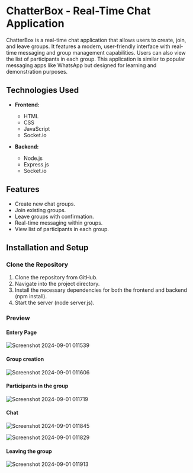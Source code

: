 # ChatterBox - Real-Time Chat Application

ChatterBox is a real-time chat application that allows users to create, join, and leave groups. It features a modern, user-friendly interface with real-time messaging and group management capabilities. Users can also view the list of participants in each group. This application is similar to popular messaging apps like WhatsApp but designed for learning and demonstration purposes.

## Technologies Used

- **Frontend:**
  - HTML
  - CSS
  - JavaScript
  - Socket.io

- **Backend:**
  - Node.js
  - Express.js
  - Socket.io

## Features

- Create new chat groups.
- Join existing groups.
- Leave groups with confirmation.
- Real-time messaging within groups.
- View list of participants in each group.

## Installation and Setup

### Clone the Repository
1. Clone the repository from GitHub.
2. Navigate into the project directory.
3. Install the necessary dependencies for both the frontend and backend (npm install).
4. Start the server (node server.js).

### Preview

#### Entery Page

![Screenshot 2024-09-01 011539](https://github.com/user-attachments/assets/46b818aa-65c8-4dae-9275-7b7d78ae4a94)

#### Group creation

![Screenshot 2024-09-01 011606](https://github.com/user-attachments/assets/9174e4e2-cbbf-4ac7-97c0-d80e8c2f3ae6)

#### Participants in the group

![Screenshot 2024-09-01 011719](https://github.com/user-attachments/assets/bf360ae4-72fa-47b2-bd7d-697dd43d40b2)

#### Chat

![Screenshot 2024-09-01 011845](https://github.com/user-attachments/assets/43b111a7-002f-41b9-8f5b-3820a2610f83)

![Screenshot 2024-09-01 011829](https://github.com/user-attachments/assets/f96e77d0-f290-4d27-b530-2690749f2dcf)

#### Leaving the group

![Screenshot 2024-09-01 011913](https://github.com/user-attachments/assets/4909febc-7e39-4e31-9b66-0923d4f43a3f)
